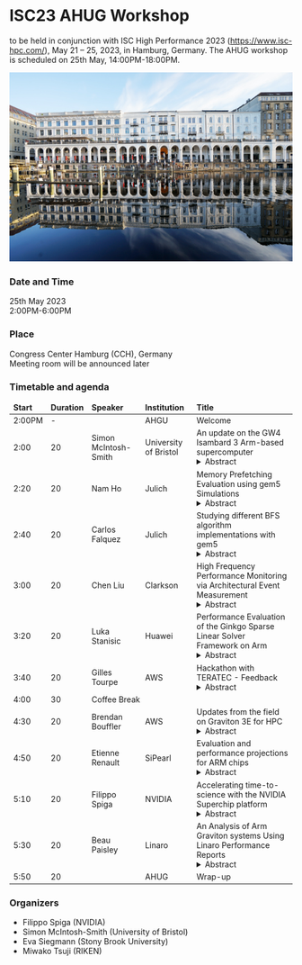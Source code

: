 # ISC23 AHUG Workshop 

to be held in conjunction with ISC High Performance 2023 (https://www.isc-hpc.com/), May 21 – 25, 2023, in Hamburg, Germany. The AHUG workshop is scheduled on 25th May, 14:00PM-18:00PM. 

![Alt text](hamburg1.JPG "Optional title")

### Date and Time
25th May 2023<br>
2:00PM-6:00PM


### Place
Congress Center Hamburg (CCH), Germany<br>
Meeting room will be announced later

### Timetable and agenda 

<table>
<thead>
<td><b>Start</b></td>
<td><b>Duration</b></td>
<td><b>Speaker</b></td>
<td><b>Institution</b></td>
<td><b>Title</b></td>
</thead>
<tbody>
<tr>
<td>2:00PM </td>
<td>- </td>
<td> </td>
<td>AHGU </td>
<td>Welcome </td>
</tr>

<tr>
<td> 2:00</td>
<td> 20</td>
<td> Simon McIntosh-Smith</td>
<td> University of Bristol	</td>
<td> An update on the GW4 Isambard 3 Arm-based supercomputer
<details>
  <summary>
    Abstract
  </summary>
  <details-menu>
  The GW4 Isambard supercomputer was the first production Arm-based system when it went live in the spring of 2018. Having already gone through two generations of Arm technology, Isambard 3, due to launch at the end of 2023, will be based on NVIDIA's new Grace CPUs. Isambard 3 will deliver 5-6 times the performance of Isambard 2, while using only 20% more power. In this talk we will describe the new system, as well as giving an update on the progress of Isambard's multi-year mission to port and optimise codes to the Arm architecture.
  </details-menu>
</details>

</td>
</tr>

<tr>
<td> 2:20</td>
<td> 20</td>
<td> Nam Ho</td>	
<td> Julich	</td>
<td> Memory Prefetching Evaluation using gem5 Simulations
<details>
  <summary>
    Abstract
  </summary>
  <details-menu>
　Significantly increased memory bandwidth is increasingly difficult to exploit in standard multicore CPU architectures. Memory prefetchers play an important role in hiding memory access latencies and ensuring sufficiently high memory-level parallelism. In this talk, we report on ongoing efforts for exploring their impact on various HPC benchmarks and mini-apps that implement performance-critical kernels of Lattice Boltzmann Method, finite element, and reverse time migration methods. Using modern Arm core cores we explore the performance impact of different memory prefetchers solutions and configurations that have been implemented in the gem5 simulator.
  </details-menu>
</details>
</td>
</tr>


<tr>
<td> 2:40</td>
<td> 20</td>
<td> Carlos Falquez</td>		
<td> Julich</td>
<td> Studying different BFS algorithm implementations with gem5
<details>
  <summary>
    Abstract
  </summary>
  <details-menu>
　To leverage different CPU features, different implementations of the breadth-first search (BFS) algorithm have been proposed. The gem5 simulator provides the opportunity to investigate how these implementations exploit different CPU configurations. For our study, we assume a modern Arm processor core like Neoverse V1 and report on the impact of different SVE pipelines, cache, network-on-chip, and memory configurations.
  </details-menu>
</details>
</td>
</tr>

<tr>
<td> 3:00</td>
<td> 20</td>
<td> Chen Liu</td>		
<td> Clarkson</td>
<td> High Frequency Performance Monitoring via Architectural Event Measurement
<details>
  <summary>
    Abstract
  </summary>
  <details-menu>
　Obtaining detailed software execution information via performance monitoring counters is a powerful analysis technique. Performance counters provide an effective method to monitor program behaviors; hence performance bottlenecks due to hardware architecture or software design and implementation can be identified, isolated and improved on. The granularity and overhead of the monitoring mechanism, however, are paramount to proper analysis. Many prior designs have been able to provide performance counter monitoring with inherited drawbacks such as intrusive code changes, a slow timer system, or the need for a kernel patch. In this session, we introduce K-LEB (Kernel - Lineage of Event Behavior), a new monitoring mechanism that can produce precise, non-intrusive, low-overhead, periodic performance counter data, and support ARM processors. In this talk, we will discuss the performance counter profiling tools design choice and implementation and how to utilize the performance monitoring counter for the low-cost software analysis and its applications.
  </details-menu>
</details>
</td>
</tr>

<tr>
<td> 3:20</td>
<td> 20</td>
<td> Luka Stanisic</td>		
<td> Huawei</td>
<td> Performance Evaluation of the Ginkgo Sparse Linear Solver Framework on Arm
<details>
  <summary>
    Abstract
  </summary>
  <details-menu>
　The Ginkgo linear algebra library provides a set of preconditioners and iterative solvers for sparse systems. Ginkgo receives attention for supporting accelerators, but also targets CPUs with OpenMP kernels that we focus on. We characterize the behavior of Ginkgo’s benchmarks (SpMV with 5 formats, matrix conversions, 7 solvers, 9 preconditioners) wrt. hot kernels, top-down analysis, roofline model and working set, along with OpenMP imbalance, pragma use and thread placement on one AArch64 Huawei Kunpeng920 system using GNU GCC and 10 matrices from SuiteSparse. Selected results are complemented with evaluations on AWS Graviton3, 3rd-gen Intel Xeon and AMD EPYC. We offer guidance for optimizing the OpenMP executor by identifying tuning opportunities and pitfalls. The solvers are in the memory-bound region of the roofline model with arithmetic intensity from 0.1 to 3, leading to a FLOPS efficiency below 1%. Scalability is limited by OpenMP imbalance of up to 43% for selected usecases.cThe Ginkgo linear algebra library provides a set of preconditioners and iterative solvers for sparse systems. Ginkgo receives attention for supporting accelerators, but also targets CPUs with OpenMP kernels that we focus on. We characterize the behavior of Ginkgo’s benchmarks (SpMV with 5 formats, matrix conversions, 7 solvers, 9 preconditioners) wrt. hot kernels, top-down analysis, roofline model and working set, along with OpenMP imbalance, pragma use and thread placement on one AArch64 Huawei Kunpeng920 system using GNU GCC and 10 matrices from SuiteSparse. Selected results are complemented with evaluations on AWS Graviton3, 3rd-gen Intel Xeon and AMD EPYC. We offer guidance for optimizing the OpenMP executor by identifying tuning opportunities and pitfalls. The solvers are in the memory-bound region of the roofline model with arithmetic intensity from 0.1 to 3, leading to a FLOPS efficiency below 1%. Scalability is limited by OpenMP imbalance of up to 43% for selected usecases.
  </details-menu>
</details>
</td>
</tr>

<tr>
<td> 3:40</td>
<td> 20</td>
<td>Gilles Tourpe </td>		
<td> AWS</td>
<td> Hackathon with TERATEC - Feedback
<details>
  <summary>
    Abstract
  </summary>
  <details-menu>
　AWS, ARM, UCit and TERATEC organized a Hackathon for HPC masters universities. 10 teams competed on porting a stencil code (contributed by CGG) and code_saturne (contributed by EDF R&D) on AWS graviton3 instances. The talk proposal is to report on the learnings. This talk will be supported by AWS and ARM.
  </details-menu>
</details>
</td>
</tr>

<tr>
<td> 4:00</td>
<td> 30</td>
<td colspan=4> Coffee Break</td>
</tr>

<tr>
<td> 4:30</td>
<td> 20</td>
<td> Brendan Bouffler</td>
<td> AWS</td>
<td> Updates from the field on Graviton 3E for HPC
<details>
  <summary>
    Abstract
  </summary>
  <details-menu>
　Graviton 3E was engineered specifically for HPC customers and we've also launched an Hpc7g instance family, based on this processor, coupled with 200 Gb/s of Elastic Fabric Adapter. We'll explain how this works, how to get access to these using HPC tooling, and show the performance results we're seeing - contributed by customers.
  </details-menu>
</details>
</td>
</tr>


<tr>
<td> 4:50</td>
<td> 20</td>
<td> Etienne Renault</td>		
<td> SiPearl</td>
<td> Evaluation and performance projections for ARM chips
<details>
  <summary>
    Abstract
  </summary>
  <details-menu>
　The variety of ARM chips (and SOC) that are used in the HPC realm make it difficult to anticipate performances on other ARM based architectures. This talk compares the relatives performances of ARM chips on different HPC benchmarks and shows some strategies to anticipate results with a variety of different configurations.
  </details-menu>
</details>
</td>
</tr>


<tr>
<td> 5:10</td>
<td> 20</td>
<td> Filippo Spiga</td>		
<td> NVIDIA</td>
<td>Accelerating time-to-science with the NVIDIA Superchip platform 
<details>
  <summary>
    Abstract
  </summary>
  <details-menu>
The present talk will highlight how the NVIDIA Superchip platform (Grace Superchip and Grace Hopper Superchip), enabled by Arm Neoverse IP, is enabling HPC users and developers to achieve a better time-to-solution and energy-to-solution in their scientific workflows. Performance numbers will be disclosed and discussed, as well as the latest updates on the product go-to-market options.
  </details-menu>
</details>
</td>
</tr>


<tr>
<td> 5:30</td>
<td> 20</td>
<td> Beau Paisley</td>		
<td> Linaro</td>
<td> An Analysis of Arm Graviton systems Using Linaro Performance Reports
<details>
  <summary>
    Abstract
  </summary>
  <details-menu>
　In this presentation we will give an overview of Linaro Performance Reports, an application profiler for HPC applications.  We will use the tool to create a case study for analyzing various configurations of the WRF weather code on various configurations of AWS Graviton systems. 
  </details-menu>
</details>
</td>
</tr>

<tr>
<td> 5:50</td>
<td> 20</td>
<td> </td>
<td> AHUG </td>
<td> Wrap-up </td>
</tr>


</tbody>
</table>


### Organizers
- Filippo Spiga (NVIDIA) 
- Simon McIntosh-Smith (University of Bristol)
- Eva Siegmann (Stony Brook University)
- Miwako Tsuji (RIKEN)
